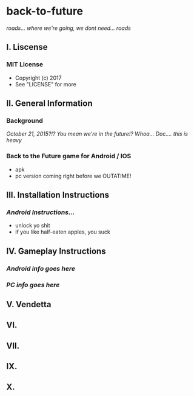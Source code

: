 # back-to-future

_roads... where we're going, we dont need... roads_

## I. Liscense

### MIT License 
- Copyright (c) 2017 
- See "LICENSE" for more

## II. General Information

### Background 

_October 21, 2015?!? You mean we're in the future!? Whoa... Doc.... this is heavy_

### Back to the Future game for Android / IOS 
- apk 
- pc version coming right before we OUTATIME!

## III. Installation Instructions

### *Android Instructions...*
- unlock yo shit
- if you like half-eaten apples, you suck

## IV. Gameplay Instructions

### *Android info goes here*

### *PC info goes here*

## V. Vendetta

## VI.

## VII.

## IX.

## X.
